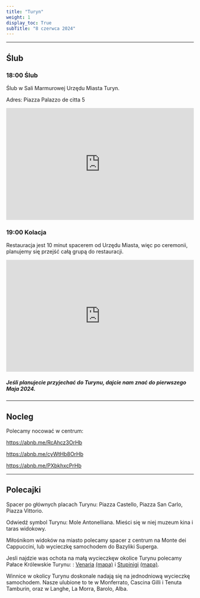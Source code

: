 ```yaml
---
title: "Turyn"
weight: 1
display_toc: True
subTitle: "8 czerwca 2024"
---
```


---
## Ślub

### 18:00 Ślub

Ślub w Sali Marmurowej Urzędu Miasta Turyn.

Adres: Piazza Palazzo de citta 5

<iframe src="https://www.google.com/maps/embed?pb=!1m18!1m12!1m3!1d704.4061953803159!2d7.6799087226390705!3d45.07312211868841!2m3!1f0!2f0!3f0!3m2!1i1024!2i768!4f13.1!3m3!1m2!1s0x47886d73e8d9b607%3A0x63783882f5308e63!2sComune%20di%20Torino!5e0!3m2!1sde!2sde!4v1705932998516!5m2!1sde!2sde" width="100%" height="300" style="border:0;" allowfullscreen="" loading="lazy" referrerpolicy="no-referrer-when-downgrade"></iframe>



### 19:00 Kolacja

Restauracja jest 10 minut spacerem od Urzędu Miasta, więc po ceremonii, planujemy się przejść całą grupą do restauracji.

<iframe src="https://www.google.com/maps/embed?pb=!1m18!1m12!1m3!1d2817.753604034603!2d7.675834877076598!3d45.070509159619256!2m3!1f0!2f0!3f0!3m2!1i1024!2i768!4f13.1!3m3!1m2!1s0x47886d728e0ebb95%3A0xfe505f90e766f74a!2sNorman!5e0!3m2!1sde!2sde!4v1705919182511!5m2!1sde!2sde" width="100%" height="300" style="border:0;" allowfullscreen=""></iframe>

##### Jeśli planujecie przyjechać do Turynu, dajcie nam znać do pierwszego Maja 2024.


---
## Nocleg

Polecamy nocować w centrum:

https://abnb.me/RcAhcz3OrHb

https://abnb.me/cyWtHb8OrHb

https://abnb.me/PXbkhxcPrHb

---
## Polecajki

Spacer po głównych placach Turynu: Piazza Castello, Piazza San Carlo, Piazza Vittorio.

Odwiedź symbol Turynu: Mole Antonelliana. Mieści się w niej muzeum kina i taras widokowy.

Miłośnikom widoków na miasto polecamy spacer z centrum na Monte dei Cappuccini, lub wycieczkę samochodem do Bazyliki Superga.

Jesli najdzie was ochota na małą wycieczkęw okolice Turynu polecamy Pałace Królewskie Turynu: : [Venaria](https://lavenaria.it/) [(mapa)](https://maps.app.goo.gl/74e8tEMcbi7PY1obA) i [Stupinigi](https://www.ordinemauriziano.it/palazzina-di-caccia-di-stupinigi/) [(mapa)](https://maps.app.goo.gl/gsn7gJpaAasNJBUv5).

Winnice w okolicy Turynu doskonale nadają się na jednodniową wycieczkę samochodem. Nasze ulubione to te w Monferrato, Cascina Gilli i Tenuta Tamburin, oraz w Langhe, La Morra, Barolo, Alba.